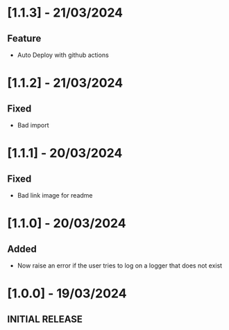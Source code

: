 # [1.1.3] - 21/03/2024
## Feature
- Auto Deploy with github actions

# [1.1.2] - 21/03/2024
## Fixed
- Bad import

# [1.1.1] - 20/03/2024
## Fixed
- Bad link image for readme

# [1.1.0] - 20/03/2024
## Added
- Now raise an error if the user tries to log on a logger that does not exist



# [1.0.0] - 19/03/2024
## INITIAL RELEASE